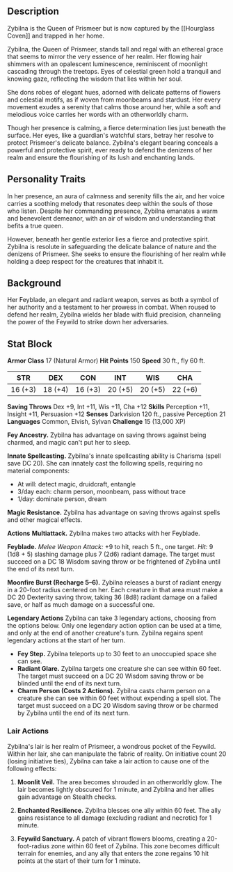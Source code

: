  ## Description
Zybilna is the Queen of Prismeer but is now captured by the [[Hourglass Coven]] and trapped in her home. 

Zybilna, the Queen of Prismeer, stands tall and regal with an ethereal grace that seems to mirror the very essence of her realm. Her flowing hair shimmers with an opalescent luminescence, reminiscent of moonlight cascading through the treetops. Eyes of celestial green hold a tranquil and knowing gaze, reflecting the wisdom that lies within her soul.

She dons robes of elegant hues, adorned with delicate patterns of flowers and celestial motifs, as if woven from moonbeams and stardust. Her every movement exudes a serenity that calms those around her, while a soft and melodious voice carries her words with an otherworldly charm.

Though her presence is calming, a fierce determination lies just beneath the surface. Her eyes, like a guardian's watchful stars, betray her resolve to protect Prismeer's delicate balance. Zybilna's elegant bearing conceals a powerful and protective spirit, ever ready to defend the denizens of her realm and ensure the flourishing of its lush and enchanting lands.

## Personality Traits
In her presence, an aura of calmness and serenity fills the air, and her voice carries a soothing melody that resonates deep within the souls of those who listen. Despite her commanding presence, Zybilna emanates a warm and benevolent demeanor, with an air of wisdom and understanding that befits a true queen.

However, beneath her gentle exterior lies a fierce and protective spirit. Zybilna is resolute in safeguarding the delicate balance of nature and the denizens of Prismeer. She seeks to ensure the flourishing of her realm while holding a deep respect for the creatures that inhabit it.

## Background
Her Feyblade, an elegant and radiant weapon, serves as both a symbol of her authority and a testament to her prowess in combat. When roused to defend her realm, Zybilna wields her blade with fluid precision, channeling the power of the Feywild to strike down her adversaries.

## Stat Block
**Armor Class** 17 (Natural Armor) 
**Hit Points** 150
**Speed** 30 ft., fly 60 ft.

|STR|DEX|CON|INT|WIS|CHA|
|---|---|---|---|---|---|
|16 (+3)|18 (+4)|16 (+3)|20 (+5)|20 (+5)|22 (+6)|

**Saving Throws** Dex +9, Int +11, Wis +11, Cha +12 
**Skills** Perception +11, Insight +11, Persuasion +12 
**Senses** Darkvision 120 ft., passive Perception 21 
**Languages** Common, Elvish, Sylvan 
**Challenge** 15 (13,000 XP)

**Fey Ancestry.** Zybilna has advantage on saving throws against being charmed, and magic can't put her to sleep.

**Innate Spellcasting.** Zybilna's innate spellcasting ability is Charisma (spell save DC 20). She can innately cast the following spells, requiring no material components:

- At will: detect magic, druidcraft, entangle
- 3/day each: charm person, moonbeam, pass without trace
- 1/day: dominate person, dream

**Magic Resistance.** Zybilna has advantage on saving throws against spells and other magical effects.

**Actions** 
**Multiattack.** Zybilna makes two attacks with her Feyblade.

**Feyblade.** _Melee Weapon Attack:_ +9 to hit, reach 5 ft., one target. _Hit:_ 9 (1d8 + 5) slashing damage plus 7 (2d6) radiant damage. The target must succeed on a DC 18 Wisdom saving throw or be frightened of Zybilna until the end of its next turn.

**Moonfire Burst (Recharge 5–6).** Zybilna releases a burst of radiant energy in a 20-foot radius centered on her. Each creature in that area must make a DC 20 Dexterity saving throw, taking 36 (8d8) radiant damage on a failed save, or half as much damage on a successful one.

**Legendary Actions** Zybilna can take 3 legendary actions, choosing from the options below. Only one legendary action option can be used at a time, and only at the end of another creature's turn. Zybilna regains spent legendary actions at the start of her turn.

- **Fey Step.** Zybilna teleports up to 30 feet to an unoccupied space she can see.
- **Radiant Glare.** Zybilna targets one creature she can see within 60 feet. The target must succeed on a DC 20 Wisdom saving throw or be blinded until the end of its next turn.
- **Charm Person (Costs 2 Actions).** Zybilna casts charm person on a creature she can see within 60 feet without expending a spell slot. The target must succeed on a DC 20 Wisdom saving throw or be charmed by Zybilna until the end of its next turn.

### Lair Actions
Zybilna's lair is her realm of Prismeer, a wondrous pocket of the Feywild. Within her lair, she can manipulate the fabric of reality. On initiative count 20 (losing initiative ties), Zybilna can take a lair action to cause one of the following effects:

1. **Moonlit Veil.** The area becomes shrouded in an otherworldly glow. The lair becomes lightly obscured for 1 minute, and Zybilna and her allies gain advantage on Stealth checks.

2. **Enchanted Resilience.** Zybilna blesses one ally within 60 feet. The ally gains resistance to all damage (excluding radiant and necrotic) for 1 minute.

3. **Feywild Sanctuary.** A patch of vibrant flowers blooms, creating a 20-foot-radius zone within 60 feet of Zybilna. This zone becomes difficult terrain for enemies, and any ally that enters the zone regains 10 hit points at the start of their turn for 1 minute.